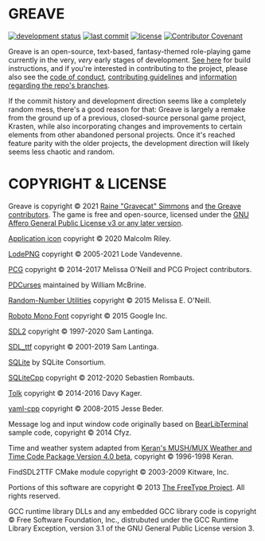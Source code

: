 # GREAVE

[![development status](https://img.shields.io/badge/development%20status-prealpha-red.svg)](https://github.com/Gravecat/Greave)
[![last commit](https://img.shields.io/github/last-commit/Gravecat/Greave/main)](https://github.com/Gravecat/Greave/commits/main)
[![license](https://img.shields.io/github/license/Gravecat/Greave)](LICENSE)
[![Contributor Covenant](https://img.shields.io/badge/Contributor%20Covenant-2.0-4baaaa.svg)](docs/CODE_OF_CONDUCT.md)

Greave is an open-source, text-based, fantasy-themed role-playing game currently in the very, *very* early stages of development. [See here](docs/building.md) for build instructions, and if you're interested in contributing to the project, please also see the [code of conduct](docs/CODE_OF_CONDUCT.md), [contributing guidelines](docs/CONTRIBUTING.md) and [information regarding the repo's branches](docs/branches.md).

If the commit history and development direction seems like a completely random mess, there's a good reason for that: Greave is largely a remake from the ground up of a previous, closed-source personal game project, Krasten, while also incorporating changes and improvements to certain elements from other abandoned personal projects. Once it's reached feature parity with the older projects, the development direction will likely seems less chaotic and random.


# COPYRIGHT & LICENSE

Greave is copyright © 2021 [Raine "Gravecat" Simmons](https://github.com/Gravecat) and [the Greave contributors](https://github.com/Gravecat/Greave/graphs/contributors). The game is free and open-source, licensed under the [GNU Affero General Public License v3 or any later version](https://www.gnu.org/licenses/agpl-3.0.en.html).

[Application icon](https://github.com/malcolmriley/unused-textures) copyright © 2020 Malcolm Riley.

[LodePNG](https://github.com/lvandeve/lodepng) copyright © 2005-2021 Lode Vandevenne.

[PCG](https://github.com/imneme/pcg-cpp) copyright © 2014-2017 Melissa O'Neill  and PCG Project contributors.

[PDCurses](https://github.com/wmcbrine/PDCurses) maintained by William McBrine.

[Random-Number Utilities](https://gist.github.com/imneme/540829265469e673d045) copyright © 2015 Melissa E. O'Neill.

[Roboto Mono Font](https://fonts.google.com/specimen/Roboto+Mono) copyright © 2015 Google Inc.

[SDL2](https://www.libsdl.org/) copyright © 1997-2020 Sam Lantinga.

[SDL_ttf](https://www.libsdl.org/projects/SDL_ttf/) copyright © 2001-2019 Sam Lantinga.

[SQLite](https://github.com/sqlite/sqlite) by SQLite Consortium.

[SQLiteCpp](https://github.com/SRombauts/SQLiteCpp) copyright © 2012-2020 Sebastien Rombauts.

[Tolk](https://github.com/ndarilek/tolk) copyright © 2014-2016 Davy Kager.

[yaml-cpp](https://github.com/jbeder/yaml-cpp) copyright © 2008-2015 Jesse Beder.

Message log and input window code originally based on [BearLibTerminal](https://github.com/cfyzium/bearlibterminal) sample code, copyright © 2014 Cfyz.

Time and weather system adapted from [Keran's MUSH/MUX Weather and Time Code Package Version 4.0 beta](http://www.mushcode.com/File/Kerans-Weather-System-And-Time-Code-4-0-(PennMUSH)), copyright © 1996-1998 Keran.

FindSDL2TTF CMake module copyright © 2003-2009 Kitware, Inc.

Portions of this software are copyright © 2013 [The FreeType Project](https://www.freetype.org/). All rights reserved.

GCC runtime library DLLs and any embedded GCC library code is copyright © Free Software Foundation, Inc., distrubuted under the GCC Runtime Library Exception, version 3.1 of the GNU General Public License version 3.
